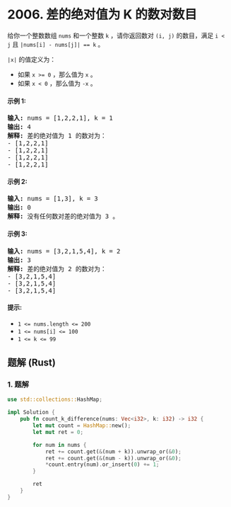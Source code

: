 # 2006. 差的绝对值为 K 的数对数目
给你一个整数数组 `nums` 和一个整数 `k` ，请你返回数对 `(i, j)` 的数目，满足 `i < j` 且 `|nums[i] - nums[j]| == k` 。

`|x|` 的值定义为：
* 如果 `x >= 0` ，那么值为 `x` 。
* 如果 `x < 0` ，那么值为 `-x` 。

#### 示例 1:
<pre>
<strong>输入:</strong> nums = [1,2,2,1], k = 1
<strong>输出:</strong> 4
<strong>解释:</strong> 差的绝对值为 1 的数对为：
- [1,2,2,1]
- [1,2,2,1]
- [1,2,2,1]
- [1,2,2,1]
</pre>

#### 示例 2:
<pre>
<strong>输入:</strong> nums = [1,3], k = 3
<strong>输出:</strong> 0
<strong>解释:</strong> 没有任何数对差的绝对值为 3 。
</pre>

#### 示例 3:
<pre>
<strong>输入:</strong> nums = [3,2,1,5,4], k = 2
<strong>输出:</strong> 3
<strong>解释:</strong> 差的绝对值为 2 的数对为：
- [3,2,1,5,4]
- [3,2,1,5,4]
- [3,2,1,5,4]
</pre>

#### 提示:
* `1 <= nums.length <= 200`
* `1 <= nums[i] <= 100`
* `1 <= k <= 99`

## 题解 (Rust)

### 1. 题解
```Rust
use std::collections::HashMap;

impl Solution {
    pub fn count_k_difference(nums: Vec<i32>, k: i32) -> i32 {
        let mut count = HashMap::new();
        let mut ret = 0;

        for num in nums {
            ret += count.get(&(num + k)).unwrap_or(&0);
            ret += count.get(&(num - k)).unwrap_or(&0);
            *count.entry(num).or_insert(0) += 1;
        }

        ret
    }
}
```
